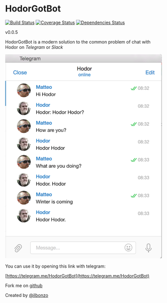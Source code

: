 HodorGotBot
=====
[![Build Status](https://travis-ci.org/ilbonzo/HodorGotBot.svg?branch=master)](https://travis-ci.org/ilbonzo/HodorGotBot)
[![Coverage Status](https://coveralls.io/repos/github/ilbonzo/HodorGotBot/badge.svg)](https://coveralls.io/github/ilbonzo/HodorGotBot)
[![Dependencies Status](https://david-dm.org/ilbonzo/HodorGotBot.svg)](https://david-dm.org/ilbonzo/HodorGotBot)

v0.0.5

HodorGotBot is a modern solution to the common problem of chat with Hodor on *Telegram* or *Slack*

![Hodor](https://github.com/ilbonzo/HodorGotBot/raw/master/public/images/screenshot.png "Hodor")

You can use it by opening this link with telegram:

[https://telegram.me/HodorGotBot](https://telegram.me/HodorGotBot)

Fork me on [github](https://github.com/ilbonzo/HodorGotBot)

Created by [@ilbonzo](https://twitter.com/ilbonzo)
